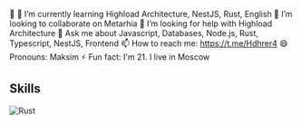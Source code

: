 

🔭 🌱 I’m currently learning Highload Architecture, NestJS, Rust, English 👯 I’m looking to collaborate on Metarhia 🤔 I’m looking for help with Highload Architecture 💬 Ask me about Javascript, Databases, Node.js, Rust, Typescript, NestJS, Frontend 📫 How to reach me: https://t.me/Hdhrer4 😄 Pronouns: Maksim ⚡ Fun fact: I'm 21. I live in Moscow

## Skills
<p>
  <img alt="Rust" src="https://img.shields.io/badge/-Rust-black?style=flat-square&logo=rust&logoColor=white" />
</p>
